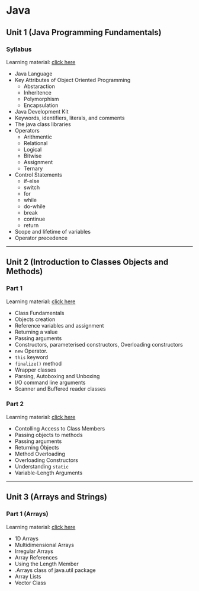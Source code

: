 # Java
## Unit 1 (Java Programming Fundamentals)
### Syllabus
Learning material: [click here](unit1/README.md)
- Java Language
- Key Attributes of Object Oriented Programming
    - Abstaraction
    - Inheritence
    - Polymorphism
    - Encapsulation
- Java Development Kit
- Keywords, identifiers, literals, and comments
- The java class libraries
- Operators 
    - Arithmentic 
    - Relational 
    - Logical 
    - Bitwise 
    - Assignment 
    - Ternary
- Control Statements
    - if-else
    - switch
    - for
    - while
    - do-while
    - break
    - continue
    - return
- Scope and lifetime of variables
- Operator precedence
---
## Unit 2 (Introduction to Classes Objects and Methods)
### Part 1
Learning material: [click here](unit2/README1.md)
- Class Fundamentals
- Objects creation
- Reference variables and assignment
- Returning a value
- Passing arguments
- Constructors, parameterised constructors, Overloading constructors
- `new` Operator.
- `this` keyword
- `finalize()` method
- Wrapper classes
- Parsing, Autoboxing and Unboxing
- I/O command line arguments
- Scanner and Buffered reader classes
### Part 2
Learning material: [click here](unit2/README2.md)
- Contolling Access to Class Members
- Passing objects to methods
- Passing arguments
- Returning Objects
- Method Overloading
- Overloading Constructors
- Understanding `static`
- Variable-Length Arguments  

---
## Unit 3 (Arrays and Strings)
### Part 1 (Arrays)
Learning material: [click here](unit3/README1.md)
- 1D Arrays
- Multidimensional Arrays
- Irregular Arrays
- Array References
- Using the Length Member
- .Arrays class of java.util package
- Array Lists
- Vector Class